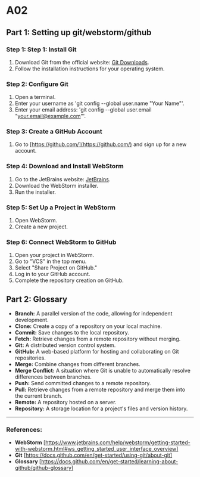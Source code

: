 # A02

## Part 1: Setting up git/webstorm/github

### Step 1: Step 1: Install Git

1. Download Git from the official website: [Git Downloads](https://git-scm.com/downloads).
2. Follow the installation instructions for your operating system.

### Step 2: Configure Git

1. Open a terminal.
2. Enter your username as 'git config --global user.name "Your Name"'.
3. Enter your email address: 'git config --global user.email "your.email@example.com"'.

### Step 3: Create a GitHub Account

1. Go to [https://github.com/](https://github.com/) and sign up for a new account.

### Step 4: Download and Install WebStorm

1. Go to the JetBrains website: [JetBrains](https://www.jetbrains.com/webstorm/).
2. Download the WebStorm installer.
3. Run the installer.

### Step 5: Set Up a Project in WebStorm

1. Open WebStorm.
2. Create a new project.

### Step 6: Connect WebStorm to GitHub

1. Open your project in WebStorm.
2. Go to "VCS" in the top menu.
3. Select "Share Project on GitHub."
4. Log in to your GitHub account.
5. Complete the repository creation on GitHub.

## Part 2: Glossary

- **Branch:** A parallel version of the code, allowing for independent development.
- **Clone:** Create a copy of a repository on your local machine.
- **Commit:** Save changes to the local repository.
- **Fetch:** Retrieve changes from a remote repository without merging.
- **Git:** A distributed version control system.
- **GitHub:** A web-based platform for hosting and collaborating on Git repositories.
- **Merge:** Combine changes from different branches.
- **Merge Conflict:** A situation where Git is unable to automatically resolve differences between branches.
- **Push:** Send committed changes to a remote repository.
- **Pull:** Retrieve changes from a remote repository and merge them into the current branch.
- **Remote:** A repository hosted on a server.
- **Repository:** A storage location for a project's files and version history.

---

### References:

- **WebStorm** [https://www.jetbrains.com/help/webstorm/getting-started-with-webstorm.html#ws_getting_started_user_interface_overview]
- **Git** [https://docs.github.com/en/get-started/using-git/about-git]
- **Glossary** [https://docs.github.com/en/get-started/learning-about-github/github-glossary]
